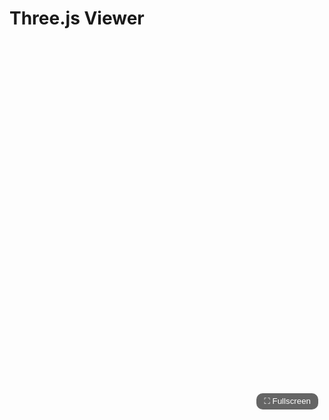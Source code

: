 # Three.js Viewer

<div id="viewerContainer" style="width: 100%; height: 600px; position: relative;">
  <canvas
    class="renderCanvas"
    data-model-src="assets/models/hisense_tv_unterschrank_part-Part.wrl"
    data-model-angle="0,0.15,1"
    data-bg-color="#1e2129"
    data-camera-far="5000"
    data-auto-rotate="false"
    data-min-distance="1"
    data-max-distance="2000"
    data-light-intensity="1.8"
    data-light-color="#ffffff"
    data-light-pos="0,1,3"
    style="width: 100%; height: 100%; display: block;"
  ></canvas>

  <!-- Fullscreen Button (bottom right corner) -->
  <button class="fullscreenBtn" style="
    position: absolute;
    bottom: 10px;
    right: 10px;
    padding: 5px 12px;
    background: rgba(0,0,0,0.6);
    color: white;
    border: none;
    border-radius: 10px;
    cursor: pointer;
    z-index: 10;
  ">⛶ Fullscreen</button>
</div>

<script type="module" src="assets/js/3DViewer.min.js"></script>
